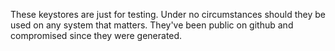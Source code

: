 These keystores are just for testing.  Under no circumstances should they be
used on any system that matters.  They've been public on github and
compromised since they were generated.

